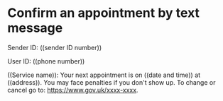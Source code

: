 # Confirm an appointment by text message

Sender ID: ((sender ID number))

User ID: ((phone number))

((Service name)): Your next appointment is on ((date and time)) at ((address)). You may face penalties if you don't show up. To change or cancel go to: https://www.gov.uk/xxxx-xxxx.


